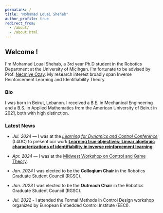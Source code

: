 ```yaml
---
permalink: /
title: "Mohamad Louai Shehab"
author_profile: true
redirect_from: 
  - /about/
  - /about.html
---
```


## Welcome !

I'm Mohamad Louai Shehab, a 3rd year Ph.D student in the Robotics Department at the University of Micihgan. I'm fortunate to be advised by Prof. [Necmiye Ozay](https://web.eecs.umich.edu/~necmiye/). My research interest broadly span Inverse Reinforcement Learning and Identifiability Theory. 

### Bio

I was born in Beirut, Lebanon. I received a B.E. in Mechanical Engineering and a B.S. in Applied Mathematics from the American University of Beirut in 2021, both with high distinction. 

### Latest News

* _Jul. 2024_ — I was at the _[Learning for Dynamics and Control Conference](https://l4dc.web.ox.ac.uk/home)_ (L4DC) to present our work **[Learning true objectives: Linear algebraic characterizations of identifiability in inverse reinforcement learning](https://proceedings.mlr.press/v242/shehab24a/shehab24a.pdf)**.

* _Apr. 2024_ — I was at the [Midwest Workshop on Control and Game Theory](https://mwcgt2024.northwestern.edu/).

* _Jan. 2024_ I was elected to be the **Colloqium Chair** in the Robotics Graduate Student Council (RGSC).

* _Jan. 2023_ I was elected to be the **Outreach Chair** in the Robotics Graduate Student Council (RGSC).

* _Jul. 2022_ - I attended the Formal Methods in Control Design workshop organized by European Embedded Control Institute (EECI).